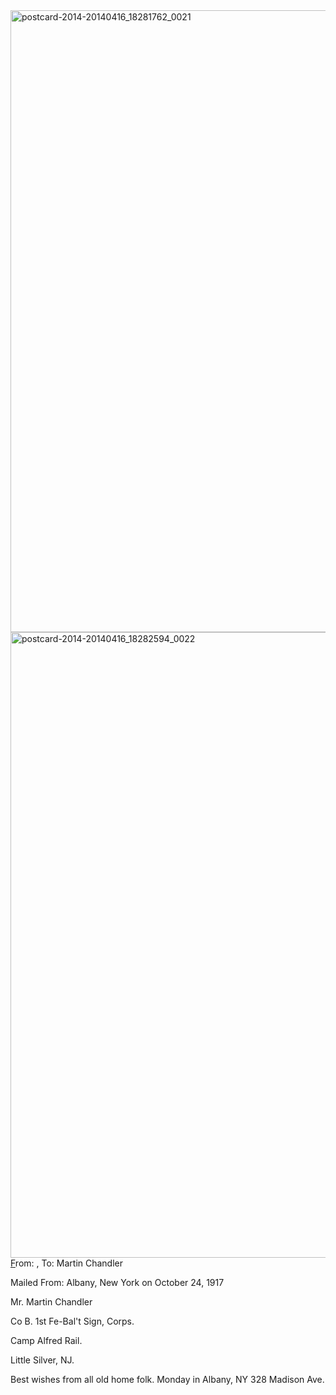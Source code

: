 <html><body><a href="http://107.170.91.122/wp-content/uploads/2014/04/postcard-2014-20140416_18281762_0021.jpg"><img class="alignnone size-full wp-image-271" src="http://107.170.91.122/wp-content/uploads/2014/04/postcard-2014-20140416_18281762_0021.jpg" alt="postcard-2014-20140416_18281762_0021" width="1535" height="995"></a><a href="http://107.170.91.122/wp-content/uploads/2014/04/postcard-2014-20140416_18282594_0022.jpg"><img class="alignnone size-full wp-image-270" src="http://107.170.91.122/wp-content/uploads/2014/04/postcard-2014-20140416_18282594_0022.jpg" alt="postcard-2014-20140416_18282594_0022" width="1541" height="1001"></a><a href="http://107.170.91.122/wp-content/uploads/2014/04/postcard-2014-20140416_18281762_0021.jpg">F</a>rom: , To: Martin Chandler

Mailed From: Albany, New York on October 24, 1917



Mr. Martin Chandler

Co B. 1st Fe-Bal't Sign, Corps.

Camp Alfred Rail.

Little Silver, NJ.



Best wishes from all old home folk. Monday in Albany, NY 328 Madison Ave.



 </body></html>
